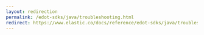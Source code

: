 ```yaml
---
layout: redirection
permalink: /edot-sdks/java/troubleshooting.html
redirect: https://www.elastic.co/docs/reference/edot-sdks/java/troubleshooting
---
```


